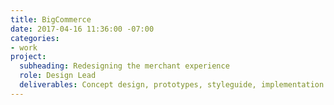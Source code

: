 ```yaml
---
title: BigCommerce
date: 2017-04-16 11:36:00 -07:00
categories:
- work
project:
  subheading: Redesigning the merchant experience
  role: Design Lead
  deliverables: Concept design, prototypes, styleguide, implementation roadmap
---
```



